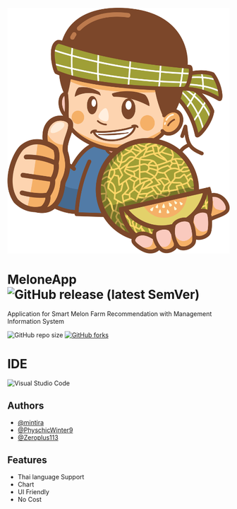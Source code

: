 
![Logo](https://raw.githubusercontent.com/PhyschicWinter9/MelonedApp/main/assets/icon/logo.png)


# MeloneApp ![GitHub release (latest SemVer)](https://img.shields.io/github/v/release/physchicwinter9/MelonedApp?style=for-the-badge)

Application for Smart Melon Farm Recommendation with Management Information System

![GitHub repo size](https://img.shields.io/github/repo-size/PhyschicWinter9/MelonedApp?style=for-the-badge)
[![GitHub forks](https://img.shields.io/github/forks/PhyschicWinter9/MelonedApp?style=for-the-badge)](https://github.com/PhyschicWinter9/MelonedApp/network)

# IDE
![Visual Studio Code](https://img.shields.io/badge/Visual%20Studio%20Code-0078d7.svg?style=for-the-badge&logo=visual-studio-code&logoColor=white)



## Authors

- [@mintira](https://github.com/mintira)
- [@PhyschicWinter9](https://www.github.com/PhyschicWinter9)
- [@Zeroplus113](https://github.com/Zeroplus113)


## Features

- Thai language Support
- Chart
- UI Friendly
- No Cost

